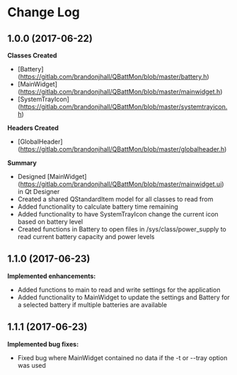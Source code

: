 # Change Log
## 1.0.0 (2017-06-22)

**Classes Created**
- [Battery] (https://gitlab.com/brandonjhall/QBattMon/blob/master/battery.h)
- [MainWidget] (https://gitlab.com/brandonjhall/QBattMon/blob/master/mainwidget.h)
- [SystemTrayIcon] (https://gitlab.com/brandonjhall/QBattMon/blob/master/systemtrayicon.h)

**Headers Created**
- [GlobalHeader] (https://gitlab.com/brandonjhall/QBattMon/blob/master/globalheader.h)

**Summary**
- Designed [MainWidget] (https://gitlab.com/brandonjhall/QBattMon/blob/master/mainwidget.ui) in Qt Designer
- Created a shared QStandardItem model for all classes to read from
- Added functionality to calculate battery time remaining
- Added functionality to have SystemTrayIcon change the current icon based on battery level
- Created functions in Battery to open files in /sys/class/power_supply to read current battery capacity and power levels

## 1.1.0 (2017-06-23)

**Implemented enhancements:**
- Added functions to main to read and write settings for the application
- Added functionality to MainWidget to update the settings and Battery for a selected battery if multiple batteries are available

## 1.1.1 (2017-06-23)

**Implemented bug fixes:**
- Fixed bug where MainWidget contained no data if the -t or --tray option was used
